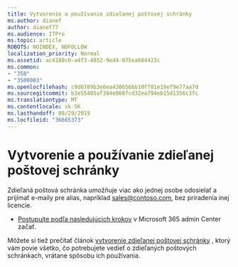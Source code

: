 ```yaml
---
title: Vytvorenie a používanie zdieľanej poštovej schránky
ms.author: dianef
author: dianef77
ms.audience: ITPro
ms.topic: article
ROBOTS: NOINDEX, NOFOLLOW
localization_priority: Normal
ms.assetid: ac4188c0-a4f3-4852-9ed4-075ea684423c
ms.common:
- "358"
- "3500003"
ms.openlocfilehash: c9d6789b3e6ea438656bb10ff81e19ef9e77aa7d
ms.sourcegitcommit: b3e55405af384e868fcd32ea794eb15d1356c3fc
ms.translationtype: MT
ms.contentlocale: sk-SK
ms.lasthandoff: 08/29/2019
ms.locfileid: "36665373"
---
```

# <a name="create-and-use-a-shared-mailbox"></a>Vytvorenie a používanie zdieľanej poštovej schránky

Zdieľaná poštová schránka umožňuje viac ako jednej osobe odosielať a prijímať e-maily pre alias, napríklad sales@contoso.com, bez priradenia inej licencie.
  
- [Postupujte podľa nasledujúcich krokov](https://portal.office.com/AdminPortal/Home#/AssistedGuide/addemailoptions) v Microsoft 365 admin Center začať. 

Môžete si tiež prečítať článok [vytvorenie zdieľanej poštovej schránky](https://support.office.com/article/Create-a-shared-mailbox-871a246d-3acd-4bba-948e-5de8be0544c9.aspx) , ktorý vám povie všetko, čo potrebujete vedieť o zdieľaných poštových schránkach, vrátane spôsobu ich používania.
  